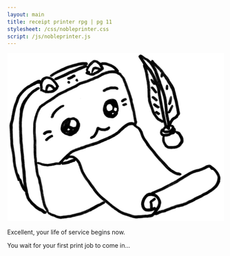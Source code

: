 ```yaml
---
layout: main
title: receipt printer rpg | pg 11
stylesheet: /css/nobleprinter.css
script: /js/nobleprinter.js
---
```


<div class="container" id="sakura">
	<div class="sakura"><span></span><span></span><span></span><span></span>
		<span></span><span></span><span></span><span></span><span></span>
		<span></span><span></span><span></span><span></span><span></span>
		<span></span><span></span><span></span><span></span><span></span>
		<span></span><span></span><span></span><span></span><span></span>
		<span></span><span></span><span></span><span></span><span></span>
		<span></span><span></span><span></span><span></span><span></span>
		<span></span><span></span><span></span><span></span><span></span>
		<span></span><span></span><span></span><span></span><span></span>
		<span></span><span></span><span></span><span></span><span></span>
	</div>
</div>

<section id="selection-welcome">

<p><img src="/images/choice-noble.png">

Excellent, your life of service begins now.

</section>

<section id="selection-now-we-wait" class="hidden">

<p>You wait for your first print job to come in...

</section>

<section id="orders" class="hidden" hidden>
<div class="box orderbox" id="order1">
  <h1>Order #1</h1>
  <p id="response">Hello! I'd love a cool sticker please :)</p>

  <div class="instructions" id="instructions">
    <span class="emoji">️✏️</span>
    Return to your paper zine!<br>
    Turn to page 4 and follow the instructions.
  </div>
</div>

<div class="box narrow compbox" id="compbox1">
  <form id="completion1">
    <h2>Completion code:</h2>
    <label>
      <input type="number" min="0" maxlength="4" name="code" id="completioncode"/>
    </label>
    <input type="submit" value="next order" focused/>
  </form>
  <span id="message"></span>
</div>

</section>
<div id="bg" class="hidden"></div>